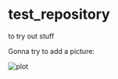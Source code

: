 # test_repository
to try out stuff

Gonna try to add a picture: 

![plot](https://user-images.githubusercontent.com/Figure_Customizing_pipeline.png)
